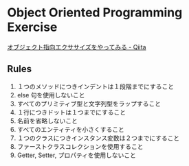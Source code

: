 # Object Oriented Programming Exercise

[オブジェクト指向エクササイズをやってみる - Qiita](https://qiita.com/opengl-8080/items/6f0a458df9c34eccf76c)

## Rules

 1. １つのメソッドにつきインデントは１段階までにすること
 1. else 句を使用しないこと
 1. すべてのプリミティブ型と文字列型をラップすること
 1. １行につきドットは１つまでにすること
 1. 名前を省略しないこと
 1. すべてのエンティティを小さくすること
 1. １つのクラスにつきインスタンス変数は２つまでにすること
 1. ファーストクラスコレクションを使用すること
 1. Getter, Setter, プロパティを使用しないこと
